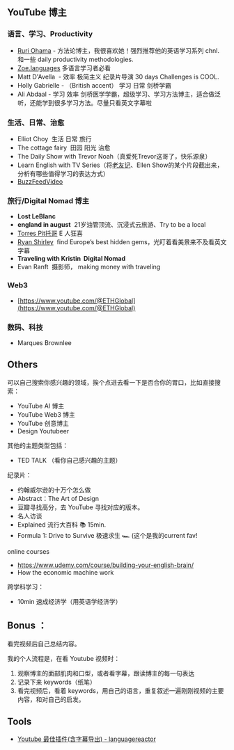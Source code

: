 ## YouTube 博主

### 语言、学习、Productivity

- [Ruri Ohama](https://www.youtube.com/@ruriohama) - 方法论博主，我很喜欢她！强烈推荐他的英语学习系列 chnl. 和一些 daily productivity methodologies. 
- [Zoe.languages](https://www.youtube.com/@zoe.languages) 多语言学习者必看
- Matt D'Avella  - 效率 极简主义 纪录片导演 30 days Challenges is COOL.
- Holly Gabrielle - （British accent） 学习 日常 剑桥学霸 
- Ali Abdaal - 学习 效率 剑桥医学学霸，超级学习、学习方法博主，适合做泛听，还能学到很多学习方法。尽量只看英文字幕啦

### 生活、日常、治愈

- Elliot Choy  生活 日常 旅行
- The cottage fairy  田园 阳光 治愈
- The Daily Show with Trevor Noah（真爱死Trevor这哥了，快乐源泉）
- Learn English with TV Series（将[老友记](https://www.zhihu.com/search?q=%E8%80%81%E5%8F%8B%E8%AE%B0&search_source=Entity&hybrid_search_source=Entity&hybrid_search_extra=%7B%22sourceType%22%3A%22answer%22%2C%22sourceId%22%3A%22966185139%22%7D)、Ellen Show的某个片段截出来，分析有哪些值得学习的表达方式）
- [BuzzFeedVideo](https://www.youtube.com/@BuzzFeedVideo)

### 旅行/Digital Nomad 博主

- **Lost LeBlanc**
- **england in august**  21岁油管顶流、沉浸式云旅游、Try to be a local
- [Torres Pit托哥](https://www.youtube.com/@torrespit666) E 人狂喜
- [Ryan Shirley](https://www.youtube.com/@torrespit666)  find Europe’s best hidden gems，光盯着看美景来不及看英文字幕
- **Traveling with Kristin  Digital Nomad**
- Evan Ranft  摄影师， making money with traveling

### Web3
- [https://www.youtube.com/@ETHGlobal](https://www.youtube.com/@ETHGlobal)

### 数码、科技
- Marques Brownlee  

## Others

可以自己搜索你感兴趣的领域，挨个点进去看一下是否合你的胃口，比如直接搜索：
- YouTube AI 博主
- YouTube Web3 博主
- YouTube 创意博主
- Design Youtubeer

其他的主题类型包括：
- TED TALK （看你自己感兴趣的主题）

纪录片：
- 约翰威尔逊的十万个怎么做
- Abstract：The Art of Design
- 豆瓣寻找高分，去 YouTube 寻找对应的版本。
- 名人访谈
- Explained 流行大百科 📚   15min.
- Formula 1: Drive to Survive 极速求生 🏎 (这个是我的current fav!

online courses
- https://www.udemy.com/course/building-your-english-brain/
- How the economic machine work

跨学科学习：
- 10min 速成经济学（用英语学经济学）

## Bonus ：

看完视频后自己总结内容。

我的个人流程是，在看 Youtube 视频时：
1. 观察博主的面部肌肉和口型，或者看字幕，跟读博主的每一句表达
2. 记录下来 keywords（纸笔）
3. 看完视频后，看着 keywords，用自己的语言，重复叙述一遍刚刚视频的主要内容，和对自己的启发。

## Tools
- [Youtube 最佳插件(含字幕导出) - languagereactor](https://www.languagereactor.com/)

